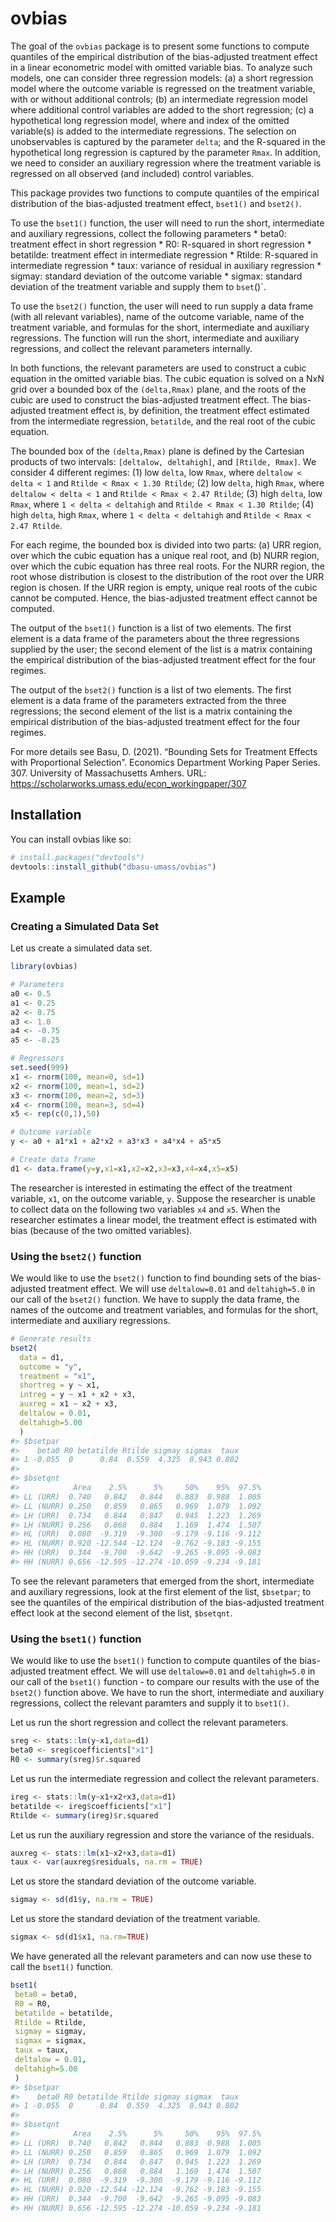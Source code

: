 
<!-- README.md is generated from README.Rmd. Please edit that file -->

# ovbias

<!-- badges: start -->

<!-- badges: end -->

The goal of the `ovbias` package is to present some functions to compute
quantiles of the empirical distribution of the bias-adjusted treatment
effect in a linear econometric model with omitted variable bias. To
analyze such models, one can consider three regression models: (a) a
short regression model where the outcome variable is regressed on the
treatment variable, with or without additional controls; (b) an
intermediate regression model where additional control variables are
added to the short regression; (c) a hypothetical long regression model,
where and index of the omitted variable(s) is added to the intermediate
regressions. The selection on unobservables is captured by the parameter
`delta`; and the R-squared in the hypothetical long regression is
captured by the parameter `Rmax`. In addition, we need to consider an
auxiliary regression where the treatment variable is regressed on all
observed (and included) control variables.

This package provides two functions to compute quantiles of the
empirical distribution of the bias-adjusted treatment effect, `bset1()`
and `bset2()`.

To use the `bset1()` function, the user will need to run the short,
intermediate and auxiliary regressions, collect the following parameters
\* beta0: treatment effect in short regression \* R0: R-squared in short
regression \* betatilde: treatment effect in intermediate regression \*
Rtilde: R-squared in intermediate regression \* taux: variance of
residual in auxiliary regression \* sigmay: standard deviation of the
outcome variable \* sigmax: standard deviation of the treatment variable
and supply them to `bset`()\`.

To use the `bset2()` function, the user will need to run supply a data
frame (with all relevant variables), name of the outcome variable, name
of the treatment variable, and formulas for the short, intermediate and
auxiliary regressions. The function will run the short, intermediate and
auxiliary regressions, and collect the relevant parameters internally.

In both functions, the relevant parameters are used to construct a cubic
equation in the omitted variable bias. The cubic equation is solved on a
NxN grid over a bounded box of the `(delta,Rmax)` plane, and the roots
of the cubic are used to construct the bias-adjusted treatment effect.
The bias-adjusted treatment effect is, by definition, the treatment
effect estimated from the intermediate regression, `betatilde`, and the
real root of the cubic equation.

The bounded box of the `(delta,Rmax)` plane is defined by the Cartesian
products of two intervals: `[deltalow, deltahigh]`, and `[Rtilde,
Rmax]`. We consider 4 different regimes: (1) low `delta`, low `Rmax`,
where `deltalow < delta < 1` and `Rtilde < Rmax < 1.30 Rtilde`; (2) low
`delta`, high `Rmax`, where `deltalow < delta < 1` and `Rtilde < Rmax
< 2.47 Rtilde`; (3) high `delta`, low `Rmax`, where `1 < delta <
deltahigh` and `Rtilde < Rmax < 1.30 Rtilde`; (4) high `delta`, high
`Rmax`, where `1 < delta < deltahigh` and `Rtilde < Rmax < 2.47 Rtilde`.

For each regime, the bounded box is divided into two parts: (a) URR
region, over which the cubic equation has a unique real root, and (b)
NURR region, over which the cubic equation has three real roots. For the
NURR region, the root whose distribution is closest to the distribution
of the root over the URR region is chosen. If the URR region is empty,
unique real roots of the cubic cannot be computed. Hence, the
bias-adjusted treatment effect cannot be computed.

The output of the `bset1()` function is a list of two elements. The
first element is a data frame of the parameters about the three
regressions supplied by the user; the second element of the list is a
matrix containing the empirical distribution of the bias-adjusted
treatment effect for the four regimes.

The output of the `bset2()` function is a list of two elements. The
first element is a data frame of the parameters extracted from the three
regressions; the second element of the list is a matrix containing the
empirical distribution of the bias-adjusted treatment effect for the
four regimes.

For more details see Basu, D. (2021). “Bounding Sets for Treatment
Effects with Proportional Selection”. Economics Department Working Paper
Series. 307. University of Massachusetts Amhers. URL:
<https://scholarworks.umass.edu/econ_workingpaper/307>

## Installation

You can install ovbias like so:

``` r
# install.packages("devtools")
devtools::install_github("dbasu-umass/ovbias")
```

## Example

### Creating a Simulated Data Set

Let us create a simulated data set.

``` r
library(ovbias)

# Parameters
a0 <- 0.5
a1 <- 0.25
a2 <- 0.75
a3 <- 1.0
a4 <- -0.75 
a5 <- -0.25

# Regressors
set.seed(999)
x1 <- rnorm(100, mean=0, sd=1)
x2 <- rnorm(100, mean=1, sd=2)
x3 <- rnorm(100, mean=2, sd=3)
x4 <- rnorm(100, mean=3, sd=4)
x5 <- rep(c(0,1),50)

# Outcome variable
y <- a0 + a1*x1 + a2*x2 + a3*x3 + a4*x4 + a5*x5

# Create data frame
d1 <- data.frame(y=y,x1=x1,x2=x2,x3=x3,x4=x4,x5=x5)
```

The researcher is interested in estimating the effect of the treatment
variable, `x1`, on the outcome variable, `y`. Suppose the researcher is
unable to collect data on the following two variables `x4` and `x5`.
When the researcher estimates a linear model, the treatment effect is
estimated with bias (because of the two omitted variables).

### Using the `bset2()` function

We would like to use the `bset2()` function to find bounding sets of the
bias-adjusted treatment effect. We will use `deltalow=0.01` and
`deltahigh=5.0` in our call of the `bset2()` function. We have to supply
the data frame, the names of the outcome and treatment variables, and
formulas for the short, intermediate and auxiliary regressions.

``` r
# Generate results
bset2(
  data = d1,
  outcome = "y",
  treatment = "x1",
  shortreg = y ~ x1,
  intreg = y ~ x1 + x2 + x3,
  auxreg = x1 ~ x2 + x3, 
  deltalow = 0.01, 
  deltahigh=5.00
  )
#> $bsetpar
#>    beta0 R0 betatilde Rtilde sigmay sigmax  taux
#> 1 -0.055  0      0.84  0.559  4.325  0.943 0.802
#> 
#> $bsetqnt
#>            Area    2.5%      5%     50%    95%  97.5%
#> LL (URR)  0.740   0.842   0.844   0.883  0.988  1.005
#> LL (NURR) 0.250   0.859   0.865   0.969  1.079  1.092
#> LH (URR)  0.734   0.844   0.847   0.945  1.223  1.269
#> LH (NURR) 0.256   0.868   0.884   1.169  1.474  1.507
#> HL (URR)  0.080  -9.319  -9.300  -9.179 -9.116 -9.112
#> HL (NURR) 0.920 -12.544 -12.124  -9.762 -9.183 -9.155
#> HH (URR)  0.344  -9.700  -9.642  -9.265 -9.095 -9.083
#> HH (NURR) 0.656 -12.595 -12.274 -10.059 -9.234 -9.181
```

To see the relevant parameters that emerged from the short, intermediate
and auxiliary regressions, look at the first element of the list,
`$bsetpar`; to see the quantiles of the empirical distribution of the
bias-adjusted treatment effect look at the second element of the list,
`$bsetqnt`.

### Using the `bset1()` function

We would like to use the `bset1()` function to compute quantiles of the
bias-adjusted treatment effect. We will use `deltalow=0.01` and
`deltahigh=5.0` in our call of the `bset1()` function - to compare our
results with the use of the `bset2()` function above. We have to run the
short, intermediate and auxiliary regressions, collect the relevant
paramters and supply it to `bset1()`.

Let us run the short regression and collect the relevant parameters.

``` r
sreg <- stats::lm(y~x1,data=d1)
beta0 <- sreg$coefficients["x1"]
R0 <- summary(sreg)$r.squared
```

Let us run the intermediate regression and collect the relevant
parameters.

``` r
ireg <- stats::lm(y~x1+x2+x3,data=d1)
betatilde <- ireg$coefficients["x1"]
Rtilde <- summary(ireg)$r.squared
```

Let us run the auxiliary regression and store the variance of the
residuals.

``` r
auxreg <- stats::lm(x1~x2+x3,data=d1)
taux <- var(auxreg$residuals, na.rm = TRUE)
```

Let us store the standard deviation of the outcome variable.

``` r
sigmay <- sd(d1$y, na.rm = TRUE)
```

Let us store the standard deviation of the treatment variable.

``` r
sigmax <- sd(d1$x1, na.rm=TRUE)
```

We have generated all the relevant parameters and can now use these to
call the `bset1()` function.

``` r
bset1(
 beta0 = beta0,
 R0 = R0,
 betatilde = betatilde,
 Rtilde = Rtilde,
 sigmay = sigmay,
 sigmax = sigmax,
 taux = taux,
 deltalow = 0.01,
 deltahigh=5.00
 )
#> $bsetpar
#>    beta0 R0 betatilde Rtilde sigmay sigmax  taux
#> 1 -0.055  0      0.84  0.559  4.325  0.943 0.802
#> 
#> $bsetqnt
#>            Area    2.5%      5%     50%    95%  97.5%
#> LL (URR)  0.740   0.842   0.844   0.883  0.988  1.005
#> LL (NURR) 0.250   0.859   0.865   0.969  1.079  1.092
#> LH (URR)  0.734   0.844   0.847   0.945  1.223  1.269
#> LH (NURR) 0.256   0.868   0.884   1.169  1.474  1.507
#> HL (URR)  0.080  -9.319  -9.300  -9.179 -9.116 -9.112
#> HL (NURR) 0.920 -12.544 -12.124  -9.762 -9.183 -9.155
#> HH (URR)  0.344  -9.700  -9.642  -9.265 -9.095 -9.083
#> HH (NURR) 0.656 -12.595 -12.274 -10.059 -9.234 -9.181
```
